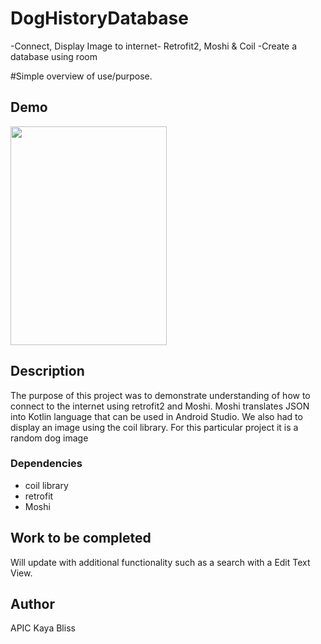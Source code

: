 # DogHistoryDatabase
-Connect, Display Image to internet- Retrofit2, Moshi & Coil
-Create a database using room


#Simple overview of use/purpose.

## Demo
<img src ="https://github.com/kayabliss/DogRequestDatabase/blob/master/DogHistoryDatabase/dogDatabaseSample.gif" width="250" height="350"/>


## Description

The purpose of this project was to demonstrate understanding of how to connect to the internet using retrofit2 and Moshi.  Moshi translates JSON into Kotlin language that can be used in Android Studio.  We also had to display an image using the coil library.  For this particular project it is a random dog image


### Dependencies

* coil library
* retrofit
* Moshi



## Work to be completed

Will update with additional functionality such as a search with a Edit Text View. 


## Author

APIC
Kaya Bliss

